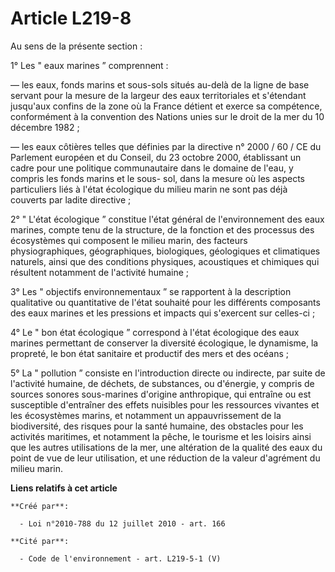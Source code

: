 # Article L219-8

Au sens de la présente section : 

1° Les " eaux marines ” comprennent : 

― les eaux, fonds marins et sous-sols situés au-delà de la ligne de base servant pour la mesure de la largeur des eaux
territoriales et s'étendant jusqu'aux confins de la zone où la France détient et exerce sa compétence, conformément à la
convention des Nations unies sur le droit de la mer du 10 décembre 1982 ; 

― les eaux côtières telles que définies par la directive n° 2000 / 60 / CE du Parlement européen et du Conseil, du 23 octobre
2000, établissant un cadre pour une politique communautaire dans le domaine de l'eau, y compris les fonds marins et le sous-
sol, dans la mesure où les aspects particuliers liés à l'état écologique du milieu marin ne sont pas déjà couverts par ladite
directive ; 

2° " L'état écologique ” constitue l'état général de l'environnement des eaux marines, compte tenu de la structure, de la
fonction et des processus des écosystèmes qui composent le milieu marin, des facteurs physiographiques, géographiques,
biologiques, géologiques et climatiques naturels, ainsi que des conditions physiques, acoustiques et chimiques qui résultent
notamment de l'activité humaine ; 

3° Les " objectifs environnementaux ” se rapportent à la description qualitative ou quantitative de l'état souhaité pour les
différents composants des eaux marines et les pressions et impacts qui s'exercent sur celles-ci ; 

4° Le " bon état écologique ” correspond à l'état écologique des eaux marines permettant de conserver la diversité
écologique, le dynamisme, la propreté, le bon état sanitaire et productif des mers et des océans ; 

5° La " pollution ” consiste en l'introduction directe ou indirecte, par suite de l'activité humaine, de déchets, de
substances, ou d'énergie, y compris de sources sonores sous-marines d'origine anthropique, qui entraîne ou est susceptible
d'entraîner des effets nuisibles pour les ressources vivantes et les écosystèmes marins, et notamment un appauvrissement de
la biodiversité, des risques pour la santé humaine, des obstacles pour les activités maritimes, et notamment la pêche, le
tourisme et les loisirs ainsi que les autres utilisations de la mer, une altération de la qualité des eaux du point de vue de
leur utilisation, et une réduction de la valeur d'agrément du milieu marin.

**Liens relatifs à cet article**

	**Créé par**:

	  - Loi n°2010-788 du 12 juillet 2010 - art. 166

	**Cité par**:

	  - Code de l'environnement - art. L219-5-1 (V)
